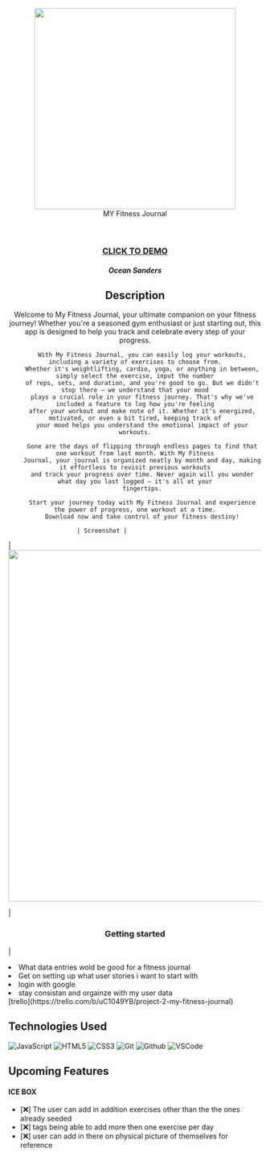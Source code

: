 <div id="header" align="center">

   <img src="https://th.bing.com/th/id/OIP.q4SMumyuMNh8aQa0qT5GDQHaEK?rs=1&pid=ImgDetMain" height="400">

</div>

  <div id="description" align="center">

  <header>MY Fitness Journal</header>


  ### [CLICK TO DEMO](https://fitness-journal-08c1c62b28e2.herokuapp.com/entries)

  ##### Ocean Sanders


  ##  Description

Welcome to My Fitness Journal, your ultimate companion on your fitness journey! Whether you're a seasoned gym
        enthusiast or just starting out, this app is designed to help you track and celebrate every step of your
        progress.

        With My Fitness Journal, you can easily log your workouts, including a variety of exercises to choose from.
        Whether it's weightlifting, cardio, yoga, or anything in between, simply select the exercise, input the number
        of reps, sets, and duration, and you're good to go. But we didn't stop there – we understand that your mood
        plays a crucial role in your fitness journey. That's why we've included a feature to log how you're feeling
        after your workout and make note of it. Whether it's energized, motivated, or even a bit tired, keeping track of
        your mood helps you understand the emotional impact of your workouts.

        Gone are the days of flipping through endless pages to find that one workout from last month. With My Fitness
        Journal, your journal is organized neatly by month and day, making it effortless to revisit previous workouts
        and track your progress over time. Never again will you wonder what day you last logged – it's all at your
        fingertips.

        Start your journey today with My Fitness Journal and experience the power of progress, one workout at a time.
        Download now and take control of your fitness destiny!
  </div> 

                       | Screenshot |
  <div> | 
  <img src="https://i.imgur.com/F44uGxd.png"width="700"></div>

  | <h3 align="center">Getting started</h3> | 
  <div>
      <li>What data entries wold be good for a fitness journal</li>
      <li>Get on setting up what user stories i want to start with </li>
      <li> login with google </li>
      <li>stay consistan and orgainze with my user data</li>
      [trello](https://trello.com/b/uC1049YB/project-2-my-fitness-journal)
</div>

  ##  Technologies Used


  ![JavaScript](https://img.shields.io/badge/-JavaScript-05122A?style=flat&logo=javascript)
  ![HTML5](https://img.shields.io/badge/-HTML5-05122A?style=flat&logo=html5)
  ![CSS3](https://img.shields.io/badge/-CSS-05122A?style=flat&logo=css3)
  ![Git](https://img.shields.io/badge/-Git-05122A?style=flat&logo=git)
  ![Github](https://img.shields.io/badge/-GitHub-05122A?style=flat&logo=github)
  ![VSCode](https://img.shields.io/badge/-VS_Code-05122A?style=flat&logo=visualstudio)
 
  ##  Upcoming Features
<h4>ICE BOX</h4>

- [:x:] The user can add in addition exercises other than the the ones already seeded
- [:x:] tags being able to add more then one exercise per day
- [:x:] user can add in there on physical picture of themselves for reference